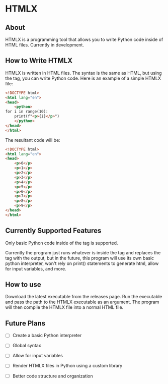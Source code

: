 # HTMLX

## About

HTMLX is a programming tool that allows you to write Python code inside of HTML files. Currently in development.

## How to Write HTMLX

HTMLX is written in HTML files. The syntax is the same as HTML, but using the <python> tag, you can write Python code. Here is an example of a simple HTMLX file:

```html
<!DOCTYPE html>
<html lang="en">
<head>
    <python>
for i in range(10):
    print(f"<p>{i}</p>")
    </python>
</head>
</html>
```

The resultant code will be:

```html
<!DOCTYPE html>
<html lang="en">
<head>
    <p>0</p>
    <p>1</p>
    <p>2</p>
    <p>3</p>
    <p>4</p>
    <p>5</p>
    <p>6</p>
    <p>7</p>
    <p>8</p>
    <p>9</p>
</head>
</html>
```

## Currently Supported Features
Only basic Python code inside of the <python> tag is supported. 

Currently the program just runs whatever is inside the <python> tag and replaces the tag with the output, but in the future, this program will use its own basic python interpreter, won't rely on print() statements to generate html, allow for input variables, and more.

## How to use

Download the latest executable from the releases page. Run the executable and pass the path to the HTMLX executable as an argument. The program will then compile the HTMLX file into a normal HTML file.

## Future Plans

- [ ] Create a basic Python interpreter
- [ ] Global syntax
- [ ] Allow for input variables
- [ ] Render HTMLX files in Python using a custom library
- [ ] Better code structure and organization


